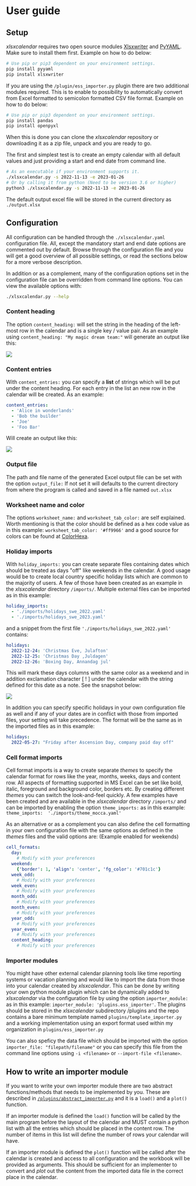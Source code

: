 # User guide

## Setup

*xlsxcalendar* requires two open source modules [Xlsxwriter][xlsxwriter]
and [PyYAML][pyyaml]. Make sure to install them first. Example on how to do
below:

```bash
# Use pip or pip3 dependent on your environment settings.
pip install pyyaml
pip install xlsxwriter
```

If you are using the `/plugin/ess_importer.py` plugin there are two additional
modules required. This is to enable to possibility to automatically convert
from Excel formatted to semicolon formatted CSV file format. Example on how
to do below:

```bash
# Use pip or pip3 dependent on your environment settings.
pip install pandas
pip install openpyxl
```

When this is done you can clone the *xlsxcalendar* repository or downloading it
as a zip file, unpack and you are ready to go.

The first and simplest test is to create an empty calendar with all default
values and just providing a start and end date from command line.

```bash
# As an executable if your environment supports it.
./xlsxcalendar.py -s 2022-11-13 -e 2023-01-26
# Or by calling it from python (Need to be version 3.6 or higher)
python3 ./xlsxcalendar.py -s 2022-11-13 -e 2023-01-26
```
The default output excel file will be stored in the current directory as
`./output.xlsx`

## Configuration

All configuration can be handled through the `./xlsxcalendar.yaml`
configuration file. All, except the mandatory start and end date
options are commented out by default. Browse through the configuration file
and you will get a good overview of all possible settings, or read the
sections below for a more verbose description.

In addition or as a complement, many of the configuration options set in the
configuration file can be overridden from command line options. You can
view the available options with:

```bash
./xlsxcalendar.py --help
```

### Content heading

The option `content_heading:` will set the string in the heading of the
left-most row in the calendar and is a single key / value pair.
As an example using `content_heading: "My magic dream team:"` will
generate an output like this:

![](./images/content_heading1.png)

### Content entries

With `content_entries:` you can specify a **list** of strings which will be
put under the content heading. For each entry in the list an new row in the
calendar will be created. As an example:

```yaml
content_entries:
  - 'Alice in wonderlands'
  - 'Bob the builder'
  - 'Joe'
  - 'Foo Bar'
```

Will create an output like this:

![](./images/content_rows1.png)


### Output file

The path and file name of the generated Excel output file can be set with
the option `output_file:` If not set it will defaults to the current
directory from where the program is called and saved in a file named
`out.xlsx`

### Worksheet name and color

The options `worksheet_name:` and `worksheet_tab_color:` are self
explained. Worth mentioning is that the color should be defined as a
hex code value as in this example:
`worksheet_tab_color: '#ff9966'` and a good source for colors can
be found at [ColorHexa][colorhexa].

### Holiday imports

With `holiday_imports:` you can create separate files containing dates
which should be treated as days "off" like weekends in the calendar.
A good usage would be to create local country specific holiday lists which are
common to the majority of users. A few of those have been created as an
example in the *xlsxcalendar* directory `/imports/`. Multiple external files
can be imported as in this example:

```yaml
holiday_imports:
  - './imports/holidays_swe_2022.yaml'
  - './imports/holidays_swe_2023.yaml'
```

and a snippet from the first file `'./imports/holidays_swe_2022.yaml'`
contains:

```yaml
holidays:
  2022-12-24: 'Christmas Eve, Julafton'
  2022-12-25: 'Christmas Day ,Juldagen'
  2022-12-26: 'Boxing Day, Annandag jul'
```

This will mark these days columns with the same color as a weekend and
in addition exclamation character [ ! ] under the calendar with the string
defined for this date as a note. See the snapshot below:

![](./images/holiday1.png)

In addition you can specify specific holidays in your own configuration
file as well and if any of your dates are in conflict with those from
imported files, your setting will take precedence. The format will be
the same as in the imported files as in this example:

```yaml
holidays:
  2022-05-27: "Friday after Ascension Day, company paid day off"
```

### Cell format imports

Cell format imports is a way to create separate *themes* to specify the
calendar format for rows like the year, months, weeks, days and content
row. All aspects of formatting supported in MS Excel can be set like
bold, italic, foreground and background color, borders etc.
By creating different *themes* you can switch the look-and-feel quickly.
A few examples have been created and are available in the *xlsxcalendar*
directory `/imports/` and can be imported by enabling the option
`theme_imports:` as in this example: `theme_imports:  './imports/theme_mocca.yaml'`

As an alternative or as a complement you can also define the cell formatting
in your own configuration file with the same options as defined in the
*themes* files and the valid options are: (Example enabled for weekends)

```yaml
cell_formats:
  day:
    # Modify with your preferences
  weekend:
    {'border': 1, 'align': 'center', 'fg_color': '#701c1c'}
  week_odd:
    # Modify with your preferences
  week_even:
    # Modify with your preferences
  month_odd:
    # Modify with your preferences
  month_even:
    # Modify with your preferences
  year_odd:
    # Modify with your preferences
  year_even:
    # Modify with your preferences
  content_heading:
    # Modify with your preferences
```

### Importer modules

You might have other external calendar planning tools like time reporting
systems or vacation planning and would like to import the data from those
into your calendar created by *xlsxcalendar*. This can be done by writing
your own python module plugin which can be dynamically added to *xlsxcalendar*
via the configuration file by using the option `importer_module:` as in
this example: `importer_module: 'plugins.ess_importer'`.
The plugins should be stored in the *xlsxcalendar* subdirectory /plugins
and the repo contains a bare minimum template named
`plugins/template_importer.py` and a working implementation using an
export format used within my organization in `plugins/ess_importer.py`

You can also speficy the data file which should be imported with the option
`importer_file: "filepath/filename"` or you can specify this file from
the command line options using `-i <filename>` or `--import-file <filename>`.

## How to write an importer module

If you want to write your own importer module there are two abstract
functions/methods that needs to be implemented by you. These are described in
[`/plugins/abstract_importer.py`][plugin] and it is a `load()` and a `plot()`
function.

If an importer module is defined the `load()` function will be called by the
main program before the layout of the calendar and MUST contain a python
list with all the entries which should be placed in the content row. The
number of items in this list will define the number of rows your calendar will
have.

If an importer module is defined the `plot()` function will be called after
the calendar is created and access to all configuration and the workbook
will be provided as arguments. This should be sufficient for an implementer
to convert and *plot* out the content from the imported data file in the
correct place in the calendar.

[xlsxwriter]: https://github.com/jmcnamara/XlsxWriter
[pyyaml]: https://github.com/yaml/pyyaml
[colorhexa]: https://www.colorhexa.com/color-names
[plugin]: ../plugins/abstract_importer.py
